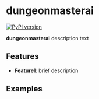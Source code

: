 # dungeonmasterai

[![PyPI version](https://badge.fury.io/py/dungeonmasterai.svg)](https://badge.fury.io/py/dungeonmasterai)

**dungeonmasterai** description text

## Features

- **Feature1**: brief description

## Examples

```python

```